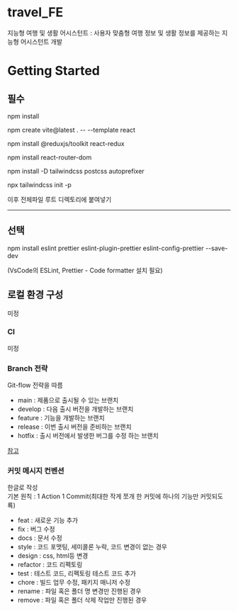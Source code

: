 # travel_FE

지능형 여행 및 생활 어시스턴트 : 사용자 맞춤형 여행 정보 및 생활 정보를 제공하는 지능형 어시스턴트 개발

# Getting Started

## 필수

npm install

npm create vite@latest . -- --template react

npm install @reduxjs/toolkit react-redux

npm install react-router-dom

npm install -D tailwindcss postcss autoprefixer

npx tailwindcss init -p

이후 전체파일 루트 디렉토리에 붙여넣기

---

## 선택

npm install eslint prettier eslint-plugin-prettier eslint-config-prettier --save-dev

(VsCode의 ESLint, Prettier - Code formatter 설치 필요)

## 로컬 환경 구성

미정

### CI

미정

### Branch 전략

Git-flow 전략을 따름

- main : 제품으로 출시될 수 있는 브랜치
- develop : 다음 출시 버전을 개발하는 브랜치
- feature : 기능을 개발하는 브랜치
- release : 이번 출시 버전을 준비하는 브랜치
- hotfix : 출시 버전에서 발생한 버그를 수정 하는 브랜치

[참고](https://techblog.woowahan.com/2553/)

### 커밋 메시지 컨벤션

한글로 작성  
기본 원칙 : 1 Action 1 Commit(최대한 작게 쪼개 한 커밋에 하나의 기능만 커밋되도룍)

- feat : 새로운 기능 추가
- fix : 버그 수정
- docs : 문서 수정
- style : 코드 포맷팅, 세미콜론 누락, 코드 변경이 없는 경우
- design : css, html등 변경
- refactor : 코드 리펙토링
- test : 테스트 코드, 리펙토링 테스트 코드 추가
- chore : 빌드 업무 수정, 패키지 매니저 수정
- rename : 파일 혹은 폴더 명 변경만 진행된 경우
- remove : 파일 혹은 폴더 삭제 작업만 진행된 경우
```

